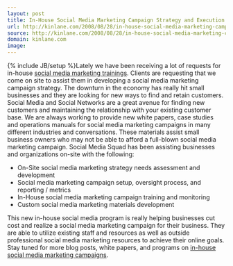```yaml
---
layout: post
title: In-House Social Media Marketing Campaign Strategy and Execution
url: http://kinlane.com/2008/08/28/in-house-social-media-marketing-campaign-strategy-and-execution/
source: http://kinlane.com/2008/08/28/in-house-social-media-marketing-campaign-strategy-and-execution/
domain: kinlane.com
image: 
---
```

{% include JB/setup %}Lately we have been receiving a lot of requests for in-house <a href="http://www.socialmediasquad.com/services/index.html">social media marketing trainings</a>.  Clients are requesting that we come on site to assist them in developing a social media marketing campaign strategy. The downturn in the economy has really hit small businesses and they are looking for new ways to find and retain customers.  Social Media and Social Networks are a great avenue for finding new customers and maintaining the relationship with your existing customer base. We are always working to provide new white papers, case studies and operations manuals for social media marketing campaigns in many different industries and conversations.  These materials assist small business owners who may not be able to afford a full-blown social media marketing campaign. Social Media Squad has been assisting businesses and organizations on-site with the following: <ul class="mainlist"><li>On-Site social media marketing strategy needs assessment and development</li><li>Social media marketing campaign setup, oversight process, and reporting / metrics</li><li>In-House social media marketing campaign training and monitoring</li><li>Custom social media marketing materials development</li></ul> This new in-house social media program is really helping businesses cut cost and realize a social media marketing campaign for their business.   They are able to utilize existing staff and resources as well as outside professional social media marketing resources to achieve their online goals. Stay tuned for more blog posts, white papers, and programs on <a href="http://www.socialmediasquad.com/">in-house social media marketing campaigns</a>.